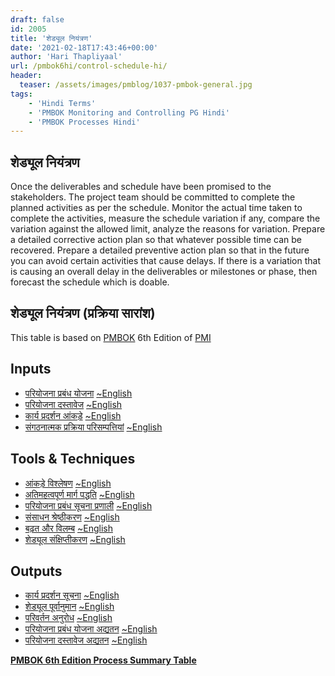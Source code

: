 ```yaml
---
draft: false
id: 2005   
title: 'शेड्यूल नियंत्रण'
date: '2021-02-18T17:43:46+00:00'
author: 'Hari Thapliyaal'
url: /pmbok6hi/control-schedule-hi/
header:
  teaser: /assets/images/pmblog/1037-pmbok-general.jpg
tags:
    - 'Hindi Terms'
    - 'PMBOK Monitoring and Controlling PG Hindi'
    - 'PMBOK Processes Hindi'
---
```


## शेड्यूल नियंत्रण

Once the deliverables and schedule have been promised to the stakeholders. The project team should be committed to complete the planned activities as per the schedule. Monitor the actual time taken to complete the activities, measure the schedule variation if any, compare the variation against the allowed limit, analyze the reasons for variation. Prepare a detailed corrective action plan so that whatever possible time can be recovered. Prepare a detailed preventive action plan so that in the future you can avoid certain activities that cause delays. If there is a variation that is causing an overall delay in the deliverables or milestones or phase, then forecast the schedule which is doable.

## शेड्यूल नियंत्रण (प्रक्रिया सारांश)

This table is based on [PMBOK](https://www.pmi.org/pmbok-guide-standards) 6th Edition of [PMI](https:/www.pmi.org)

## Inputs

- [परियोजना प्रबंध योजना](/pmbok6hi/project-management-plan-hi) [~English](/pmbok6/Project-Management-Plan)
- [परियोजना दस्तावेज](/pmbok6hi/project-documents-hi) [~English](/pmbok6/Project-Documents)
- [कार्य प्रदर्शन आंकड़े](/pmbok6hi/work-performance-data-hi) [~English](/pmbok6/Work-Performance-Data)
- [संगठनात्मक प्रक्रिया परिसम्पत्तियां](/pmbok6hi/organizational-process-assets-hi) [~English](/pmbok6/Organizational-Process-Assets)

## Tools &amp; Techniques

- [आंकड़े विश्लेषण](/pmbok6hi/data-analysis-hi) [~English](/pmbok6/Data-Analysis)
- [अतिमहत्वपूर्ण मार्ग पद्धति](/pmbok6hi/critical-path-method-hi) [~English](/pmbok6/Critical-Path-Method)
- [परियोजना प्रबंध सूचना प्रणाली](/pmbok6hi/project-management-information-system-hi) [~English](/pmbok6/Project-Management-Information-System)
- [संसाधन श्रेष्ठीकरण](/pmbok6hi/resource-optimization-hi) [~English](/pmbok6/Resource-Optimization)
- [बढ़त और विलम्ब](/pmbok6hi/leads-and-lags-hi) [~English](/pmbok6/Leads-And-Lags)
- [शेड्यूल संक्षिप्तीकरण](/pmbok6hi/schedule-compression-hi) [~English](/pmbok6/Schedule-Compression)

## Outputs

- [कार्य प्रदर्शन सूचना](/pmbok6hi/work-performance-information-hi) [~English](/pmbok6/Work-Performance-Information)
- [शेड्यूल पूर्वानुमान](/pmbok6hi/schedule-forecasts-hi) [~English](/pmbok6/Schedule-Forecasts)
- [परिवर्तन अनुरोध](/pmbok6hi/change-requests-hi) [~English](/pmbok6/Change-Requests)
- [परियोजना प्रबंध योजना अद्यतन](/pmbok6hi/project-management-plan-updates-hi) [~English](/pmbok6/Project-Management-Plan-Updates)
- [परियोजना दस्तावेज अद्यतन](/pmbok6hi/project-documents-updates-hi) [~English](/pmbok6/Project-Documents-Updates)

**[PMBOK 6th Edition Process Summary Table](process-groups-and-processes-in-pmbok6/)**

